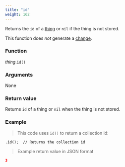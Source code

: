 ```yaml
---
title: "id"
weight: 162
---
```


Returns the `id` of a [thing](..) or `nil` if the thing is not stored.

This function does *not* generate a [change](../../../overview/changes).

### Function

*thing*.`id()`

### Arguments

None

### Return value

Returns `id` of a thing or `nil` when the thing is not stored.

### Example

> This code uses `id()` to return a collection id:

```thingsdb,should_pass
.id();  // Returns the collection id
```

> Example return value in JSON format

```json
3
```
